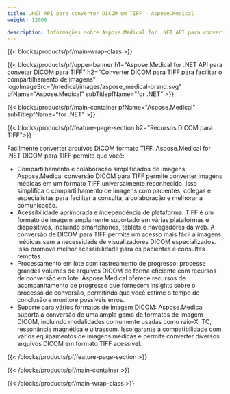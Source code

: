 ```yaml
---
title: .NET API para converter DICOM em TIFF - Aspose.Medical
weight: 12000

description: Informações sobre Aspose.Medical for .NET API para converter DICOM em TIFF
---
```


{{< blocks/products/pf/main-wrap-class >}}

{{< blocks/products/pf/upper-banner h1="Aspose.Medical for .NET API para convetar DICOM para TIFF" h2="Converter DICOM para TIFF para facilitar o compartilhamento de imagens" logoImageSrc="/medical/images/aspose_medical-brand.svg" pfName="Aspose.Medical" subTitlepfName="for .NET" >}}

{{< blocks/products/pf/main-container pfName="Aspose.Medical" subTitlepfName="for .NET" >}}

{{< blocks/products/pf/feature-page-section h2="Recursos DICOM para TIFF">}}

<p>Facilmente converter arquivos DICOM formato TIFF. Aspose.Medical for .NET DICOM para TIFF permite que você:</p>

<ul>
<li>Compartilhamento e colaboração simplificados de imagens: Aspose.Medical conversão DICOM para TIFF permite converter imagens médicas em um formato TIFF universalmente reconhecido. Isso simplifica o compartilhamento de imagens com pacientes, colegas e especialistas para facilitar a consulta, a colaboração e melhorar a comunicação.</li>
<li>Acessibilidade aprimorada e independência de plataforma: TIFF é um formato de imagem amplamente suportado em várias plataformas e dispositivos, incluindo smartphones, tablets e navegadores da web. A conversão de DICOM para TIFF permite um acesso mais fácil a imagens médicas sem a necessidade de visualizadores DICOM especializados. Isso promove melhor acessibilidade para os pacientes e consultas remotas.</li>
<li>Processamento em lote com rastreamento de progresso: processe grandes volumes de arquivos DICOM de forma eficiente com recursos de conversão em lote. Aspose.Medical oferece recursos de acompanhamento de progresso que fornecem insights sobre o processo de conversão, permitindo que você estime o tempo de conclusão e monitore possíveis erros.</li>
<li>Suporte para vários formatos de imagem DICOM: Aspose.Medical suporta a conversão de uma ampla gama de formatos de imagem DICOM, incluindo modalidades comumente usadas como raio-X, TC, ressonância magnética e ultrassom. Isso garante a compatibilidade com vários equipamentos de imagens médicas e permite converter diversos arquivos DICOM em formato TIFF acessível.</li>
</ul>

{{< /blocks/products/pf/feature-page-section >}}

{{< /blocks/products/pf/main-container >}}

{{< /blocks/products/pf/main-wrap-class >}}